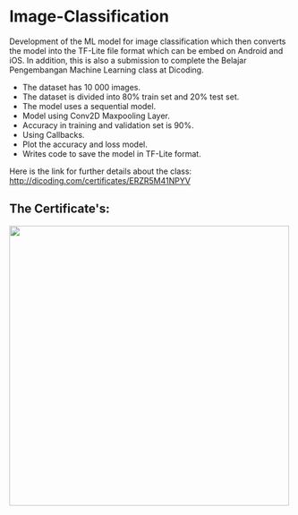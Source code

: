 # Image-Classification

Development of the ML model for image classification which then converts the model into the TF-Lite file format which can be embed on Android and iOS.
In addition, this is also a submission to complete the Belajar Pengembangan Machine Learning class at Dicoding.

- The dataset has 10 000 images.
- The dataset is divided into 80% train set and 20% test set.
- The model uses a sequential model.
- Model using Conv2D Maxpooling Layer.
- Accuracy in training and validation set is 90%.
- Using Callbacks.
- Plot the accuracy and loss model.
- Writes code to save the model in TF-Lite format.

Here is the link for further details about the class: http://dicoding.com/certificates/ERZR5M41NPYV

## The Certificate's:
<img src="https://user-images.githubusercontent.com/55497456/96334642-717ea580-109c-11eb-978e-60e6348a986c.png" width=500/>&nbsp;

